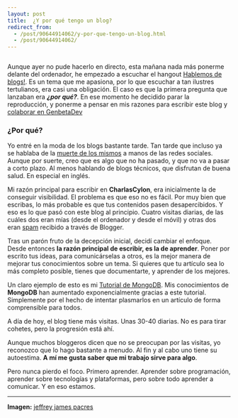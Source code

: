 ```yaml
---
layout: post
title:  ¿Y por qué tengo un blog?
redirect_from:
  - /post/90644914062/y-por-que-tengo-un-blog.html
  - /post/90644914062/
---
```


<p><img src="http://38.media.tumblr.com/5b0bad7c8cb65fa685a6734f3f25669a/tumblr_inline_n84pqi2VRw1sno6e9.jpg" alt=""/></p>

<p>Aunque ayer no pude hacerlo en directo, esta mañana nada más ponerme delante del ordenador, he empezado a escuchar el hangout <a href="https://plus.google.com/events/cfglotuffumq9cd3665o8c15870">Hablemos de blogs!</a>. Es un tema que me apasiona, por lo que escuchar a tan ilustres tertulianos, era casi una obligación. El caso es que la primera pregunta que lanzaban era <strong><em>¿por qué?</em></strong>. En ese momento he decidido parar la reproducción, y ponerme a pensar en mis razones para escribir este blog y <a href="http://www.genbetadev.com/autor/rubenfa">colaborar en GenbetaDev</a></p>

<h3>¿Por qué?</h3>

<p>Yo entré en la moda de los blogs bastante tarde. Tan tarde que incluso ya se hablaba de la <a href="http://www.niemanlab.org/2013/12/the-blog-is-dead/">muerte de los mismos</a> a manos de las redes sociales. Aunque por suerte, creo que es algo que no ha pasado, y que no va a pasar a corto plazo. Al menos hablando de blogs técnicos, que disfrutan de buena salud. En especial en inglés.</p>

<p>Mi razón principal para escribir en <strong>CharlasCylon</strong>, era inicialmente la de conseguir visibilidad. El problema es que eso no es fácil. Por muy bien que escribas, lo más probable es que tus contenidos pasen desapercibidos. Y eso es lo que pasó con este blog al principio. Cuatro visitas diarias, de las cuáles dos eran mías (desde el ordenador y desde el móvil) y otras dos eran <a href="http://www.tecnoxps.com/2012/08/how-much-spam-visit-your-blog-some.html">spam</a> recibido a través de Blogger.</p>

<p>Tras un parón fruto de la decepción inicial, decidí cambiar el enfoque. Desde entonces <strong>la razón principal de escribir, es la de aprender</strong>. Poner por escrito tus ideas, para comunicárselas a otros, es la mejor manera de mejorar tus conocimientos sobre un tema. Si quieres que tu artículo sea lo más completo posible, tienes que documentarte, y aprender de los mejores.</p>

<p>Un claro ejemplo de esto es mi <a href="http://charlascylon.com/mongodb">Tutorial de MongoDB</a>. Mis conocimientos de <strong>MongoDB</strong> han aumentado exponencialmente gracias a este tutorial. Simplemente por el hecho de intentar plasmarlos en un artículo de forma comprensible para todos.</p>

<p>A día de hoy, el blog tiene más visitas. Unas 30-40 diarias. No es para tirar cohetes, pero la progresión está ahí.</p>

<p>Aunque muchos bloggeros dicen que no se preocupan por las visitas, yo reconozco que lo hago bastante a menudo. Al fin y al cabo uno tiene su autoestima. <strong>A mí me  gusta saber que mi trabajo sirve para algo</strong>.</p>

<p>Pero nunca pierdo el foco. Primero aprender. Aprender sobre programación, aprender sobre tecnologías y plataformas, pero sobre todo aprender a comunicar. Y en eso estamos.</p>

<hr><p><strong>Imagen:</strong> <a href="https://www.flickr.com/photos/jjpacres/">jeffrey james pacres</a></p>

